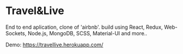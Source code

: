 # Travel&Live
End to end aplication, clone of 'airbnb'.
build using React, Redux, Web-Sockets,
Node.js, MongoDB, SCSS, Material-UI and more..

Demo: https://travellive.herokuapp.com/
